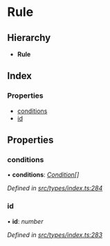 # Rule

## Hierarchy

* **Rule**

## Index

### Properties

* [conditions](rule.md#conditions)
* [id](rule.md#id)

## Properties

### conditions

• **conditions**: [_Condition_](../globals.md#condition)_\[\]_

_Defined in_ [_src/types/index.ts:284_](https://github.com/PolymathNetwork/polymesh-sdk/blob/da32f46a/src/types/index.ts#L284)

### id

• **id**: _number_

_Defined in_ [_src/types/index.ts:283_](https://github.com/PolymathNetwork/polymesh-sdk/blob/da32f46a/src/types/index.ts#L283)

